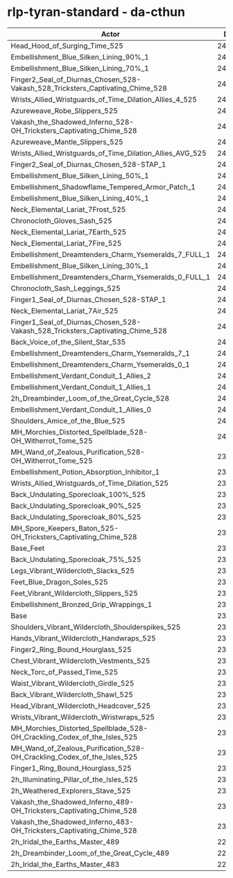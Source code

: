 # rlp-tyran-standard - da-cthun
| Actor | DPS | Increase |
|---|:---:|:---:|
|Head_Hood_of_Surging_Time_525|248697|4.08%|
|Embellishment_Blue_Silken_Lining_90%_1|244322|2.25%|
|Embellishment_Blue_Silken_Lining_70%_1|243240|1.79%|
|Finger2_Seal_of_Diurnas_Chosen_528-Vakash_528_Tricksters_Captivating_Chime_528|242976|1.68%|
|Wrists_Allied_Wristguards_of_Time_Dilation_Allies_4_525|242810|1.61%|
|Azureweave_Robe_Slippers_525|242557|1.51%|
|Vakash_the_Shadowed_Inferno_528-OH_Tricksters_Captivating_Chime_528|242465|1.47%|
|Azureweave_Mantle_Slippers_525|242438|1.46%|
|Wrists_Allied_Wristguards_of_Time_Dilation_Allies_AVG_525|242121|1.33%|
|Finger2_Seal_of_Diurnas_Chosen_528-STAP_1|241955|1.26%|
|Embellishment_Blue_Silken_Lining_50%_1|241899|1.23%|
|Embellishment_Shadowflame_Tempered_Armor_Patch_1|241521|1.07%|
|Embellishment_Blue_Silken_Lining_40%_1|241368|1.01%|
|Neck_Elemental_Lariat_7Frost_525|241115|0.90%|
|Chronocloth_Gloves_Sash_525|241088|0.89%|
|Neck_Elemental_Lariat_7Earth_525|240943|0.83%|
|Neck_Elemental_Lariat_7Fire_525|240934|0.83%|
|Embellishment_Dreamtenders_Charm_Ysemeralds_7_FULL_1|240710|0.73%|
|Embellishment_Blue_Silken_Lining_30%_1|240664|0.72%|
|Embellishment_Dreamtenders_Charm_Ysemeralds_0_FULL_1|240621|0.70%|
|Chronocloth_Sash_Leggings_525|240615|0.70%|
|Finger1_Seal_of_Diurnas_Chosen_528-STAP_1|240591|0.69%|
|Neck_Elemental_Lariat_7Air_525|240557|0.67%|
|Finger1_Seal_of_Diurnas_Chosen_528-Vakash_528_Tricksters_Captivating_Chime_528|240544|0.67%|
|Back_Voice_of_the_Silent_Star_535|240424|0.62%|
|Embellishment_Dreamtenders_Charm_Ysemeralds_7_1|240389|0.60%|
|Embellishment_Dreamtenders_Charm_Ysemeralds_0_1|240219|0.53%|
|Embellishment_Verdant_Conduit_1_Allies_2|240191|0.52%|
|Embellishment_Verdant_Conduit_1_Allies_1|240189|0.52%|
|2h_Dreambinder_Loom_of_the_Great_Cycle_528|240175|0.51%|
|Embellishment_Verdant_Conduit_1_Allies_0|240138|0.50%|
|Shoulders_Amice_of_the_Blue_525|240081|0.47%|
|MH_Morchies_Distorted_Spellblade_528-OH_Witherrot_Tome_525|240004|0.44%|
|MH_Wand_of_Zealous_Purification_528-OH_Witherrot_Tome_525|239830|0.37%|
|Embellishment_Potion_Absorption_Inhibitor_1|239593|0.27%|
|Wrists_Allied_Wristguards_of_Time_Dilation_525|239593|0.27%|
|Back_Undulating_Sporecloak_100%_525|239448|0.21%|
|Back_Undulating_Sporecloak_90%_525|239399|0.19%|
|Back_Undulating_Sporecloak_80%_525|239330|0.16%|
|MH_Spore_Keepers_Baton_525-OH_Tricksters_Captivating_Chime_528|239295|0.14%|
|Base_Feet|239233|0.12%|
|Back_Undulating_Sporecloak_75%_525|239207|0.11%|
|Legs_Vibrant_Wildercloth_Slacks_525|239161|0.09%|
|Feet_Blue_Dragon_Soles_525|239081|0.05%|
|Feet_Vibrant_Wildercloth_Slippers_525|239041|0.04%|
|Embellishment_Bronzed_Grip_Wrappings_1|238961|0.00%|
|Base|238954|0.00%|
|Shoulders_Vibrant_Wildercloth_Shoulderspikes_525|238939|-0.01%|
|Hands_Vibrant_Wildercloth_Handwraps_525|238902|-0.02%|
|Finger2_Ring_Bound_Hourglass_525|238894|-0.03%|
|Chest_Vibrant_Wildercloth_Vestments_525|238874|-0.03%|
|Neck_Torc_of_Passed_Time_525|238816|-0.06%|
|Waist_Vibrant_Wildercloth_Girdle_525|238720|-0.10%|
|Back_Vibrant_Wildercloth_Shawl_525|238699|-0.11%|
|Head_Vibrant_Wildercloth_Headcover_525|238661|-0.12%|
|Wrists_Vibrant_Wildercloth_Wristwraps_525|238603|-0.15%|
|MH_Morchies_Distorted_Spellblade_528-OH_Crackling_Codex_of_the_Isles_525|238524|-0.18%|
|MH_Wand_of_Zealous_Purification_528-OH_Crackling_Codex_of_the_Isles_525|238405|-0.23%|
|Finger1_Ring_Bound_Hourglass_525|238195|-0.32%|
|2h_Illuminating_Pillar_of_the_Isles_525|237599|-0.57%|
|2h_Weathered_Explorers_Stave_525|236673|-0.95%|
|Vakash_the_Shadowed_Inferno_489-OH_Tricksters_Captivating_Chime_528|232441|-2.73%|
|Vakash_the_Shadowed_Inferno_483-OH_Tricksters_Captivating_Chime_528|231201|-3.24%|
|2h_Iridal_the_Earths_Master_489|226319|-5.29%|
|2h_Dreambinder_Loom_of_the_Great_Cycle_489|226265|-5.31%|
|2h_Iridal_the_Earths_Master_483|224761|-5.94%|

